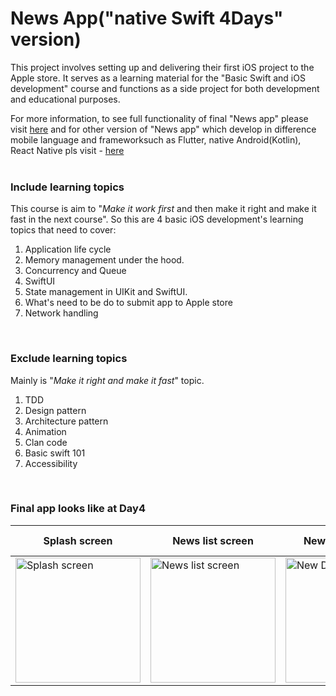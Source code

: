 # News App("native Swift 4Days" version)

This project involves setting up and delivering their first iOS project to the Apple store. It serves as a learning material for the "Basic Swift and iOS development" course and functions as a side project for both development and educational purposes.

For more information, to see full functionality of final "News app" please visit [here](https://github.com/ssuntro/NewsApp_Swift_final) and for other version of "News app" which develop in difference mobile language and frameworksuch as Flutter, native Android(Kotlin), React Native pls visit - [here]( https://github.com/ssuntro/news_app_flutter)   
<br />

### Include learning topics
This course is aim to "*Make it work first* and then make it right and make it fast in the next course". So this are 4 basic iOS development's learning topics that need to cover:
1. Application life cycle
1. Memory management under the hood.
1. Concurrency and Queue
1. SwiftUI
1. State management in UIKit and SwiftUI.
1. What's need to be do to submit app to Apple store
1. Network handling
<br />


### Exclude learning topics
Mainly is "*Make it right and make it fast*" topic.
1. TDD 
1. Design pattern
1. Architecture pattern
1. Animation
1. Clan code
1. Basic swift 101
1. Accessibility
<br />

### Final app looks like at Day4

| Splash screen | News list screen | New Detail screen | Add calendar event screen | Signup screen(SwiftUI) | Sign in screen(SwiftUI) |
| ----------- | ----------- | ----------- | ----------- | ----------- | ----------- |
| <img width="200" alt="Splash screen" src="https://user-images.githubusercontent.com/17498546/210164540-e17fbd34-88ef-431e-af72-2d800e01f498.png"> | <img width="200" alt="News list screen" src="https://user-images.githubusercontent.com/17498546/210164543-cdc07757-53a7-4fc0-a24f-54d89027ecd1.png"> | <img width="200" alt="New Detail screen" src="https://user-images.githubusercontent.com/17498546/210164549-8495078d-2365-4a46-8323-1f59c57a8b40.png"> | <img width="200" alt="Add calendar event screen" src="https://user-images.githubusercontent.com/17498546/210164551-510816b1-7330-483b-b543-6180e6b2d994.png"> | <img width="180" alt="Signup screen(SwiftUI)" src="https://user-images.githubusercontent.com/17498546/210702845-a425a7db-71d0-4c6c-aa36-26f57ada6e77.png"> | <img width="200" alt="Sign in screen(SwiftUI)" src="https://user-images.githubusercontent.com/17498546/210702405-e8e3407e-2099-41c6-a52f-0af82e2afec0.png">



